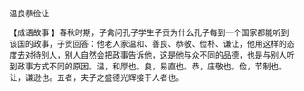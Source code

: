 

温良恭俭让

【成语故事 】春秋时期，子禽问孔子学生子贡为什么孔子每到一个国家都能听到该国的政事，子贡回答：他老人家温和、善良、恭敬、俭朴、谦让，他用这样的态度去对待别人，别人自然会把政事告诉他，这是他与众不同的品德，也是与别人听到政事方式不同的原因。温，和厚也。良，易直也。恭，庄敬也。俭，节制也。让，谦逊也。五者，夫子之盛德光辉接于人者也。